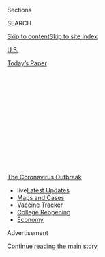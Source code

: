 <div id="app">

<div>

<div>

<div>

<div class="NYTAppHideMasthead css-1q2w90k e1suatyy0">

<div class="section css-ui9rw0 e1suatyy2">

<div class="css-eph4ug er09x8g0">

<div class="css-6n7j50">

</div>

<span class="css-1dv1kvn">Sections</span>

<div class="css-10488qs">

<span class="css-1dv1kvn">SEARCH</span>

</div>

[Skip to content](#site-content)[Skip to site
index](#site-index)

</div>

<div id="masthead-section-label" class="css-1wr3we4 eaxe0e00">

[U.S.](https://www.nytimes.com/section/us)

</div>

<div class="css-10698na e1huz5gh0">

</div>

</div>

<div id="masthead-bar-one" class="section hasLinks css-15hmgas e1csuq9d3">

<div class="css-uqyvli e1csuq9d0">

</div>

<div class="css-1uqjmks e1csuq9d1">

</div>

<div class="css-9e9ivx">

[](https://myaccount.nytimes.com/auth/login?response_type=cookie&client_id=vi)

</div>

<div class="css-1bvtpon e1csuq9d2">

[Today’s
Paper](https://www.nytimes.com/section/todayspaper)

</div>

</div>

</div>

</div>

<div data-aria-hidden="false">

<div id="site-content" data-role="main">

<div>

<div class="css-1aor85t" style="opacity:0.000000001;z-index:-1;visibility:hidden">

<div class="css-1hqnpie">

<div class="css-epjblv">

<span class="css-17xtcya">[U.S.](/section/us)</span><span class="css-x15j1o">|</span><span class="css-fwqvlz">Native
Americans Feel Devastated by the Virus Yet Overlooked in the
Data</span>

</div>

<div class="css-k008qs">

<div class="css-1iwv8en">

<span class="css-18z7m18"></span>

<div>

</div>

</div>

<span class="css-1n6z4y"></span>

<div class="css-1705lsu">

<div class="css-4xjgmj">

<div class="css-4skfbu" data-role="toolbar" data-aria-label="Social Media Share buttons, Save button, and Comments Panel with current comment count" data-testid="share-tools">

  - 
  - 
  - 
  - 
    
    <div class="css-6n7j50">
    
    </div>

  - 
  - 

</div>

</div>

</div>

</div>

</div>

</div>

<div id="NYT_TOP_BANNER_REGION" class="css-13pd83m">

<div>

<div id="styln-prism-menu-1592847958612" class="section interactive-content interactive-size-medium css-1edisqu">

<div class="css-17ih8de interactive-body">

<div id="scroll-container" class="css-1gj85ro">

[<span class="styln-title-wrap"><span class="css-1pje3qr">The
Coronavirus</span><span class="css-1pje3qr">
Outbreak</span></span>](https://www.nytimes.com/news-event/coronavirus?action=click&pgtype=Article&state=default&region=TOP_BANNER&context=storylines_menu)

  - <span class="css-kqxiym" data-emphasize="true">live</span>[Latest
    Updates](https://www.nytimes.com/2020/08/04/world/coronavirus-cases.html?action=click&pgtype=Article&state=default&region=TOP_BANNER&context=storylines_menu)
  - [Maps and
    Cases](https://www.nytimes.com/interactive/2020/us/coronavirus-us-cases.html?action=click&pgtype=Article&state=default&region=TOP_BANNER&context=storylines_menu)
  - [Vaccine
    Tracker](https://www.nytimes.com/interactive/2020/science/coronavirus-vaccine-tracker.html?action=click&pgtype=Article&state=default&region=TOP_BANNER&context=storylines_menu)
  - [College
    Reopening](https://www.nytimes.com/2020/08/02/us/covid-college-reopening.html?action=click&pgtype=Article&state=default&region=TOP_BANNER&context=storylines_menu)
  - [Economy](https://www.nytimes.com/live/2020/08/04/business/stock-market-today-coronavirus?action=click&pgtype=Article&state=default&region=TOP_BANNER&context=storylines_menu)

</div>

</div>

</div>

</div>

</div>

<div id="top-wrapper" class="css-1sy8kpn">

<div id="top-slug" class="css-l9onyx">

Advertisement

</div>

[Continue reading the main
story](#after-top)

<div class="ad top-wrapper" style="text-align:center;height:100%;display:block;min-height:250px">

<div id="top" class="place-ad" data-position="top" data-size-key="top">

</div>

</div>

<div id="after-top">

</div>

</div>

<div>

<div id="sponsor-wrapper" class="css-1hyfx7x">

<div id="sponsor-slug" class="css-19vbshk">

Supported by

</div>

[Continue reading the main
story](#after-sponsor)

<div id="sponsor" class="ad sponsor-wrapper" style="text-align:center;height:100%;display:block">

</div>

<div id="after-sponsor">

</div>

</div>

<div class="css-186x18t">

</div>

<div class="css-1vkm6nb ehdk2mb0">

# Native Americans Feel Devastated by the Virus Yet Overlooked in the Data

</div>

Statistical gaps can make it difficult to properly allocate public
resources to Native Americans. When that’s the case, one leader said,
“tribal nations have an effective death sentence.”

<div class="css-79elbk" data-testid="photoviewer-wrapper">

<div class="css-z3e15g" data-testid="photoviewer-wrapper-hidden">

</div>

<div class="css-1a48zt4 ehw59r15" data-testid="photoviewer-children">

![<span class="css-16f3y1r e13ogyst0" data-aria-hidden="true">Tashina
Nunez, a nurse and a Yakama Nation descendant, said it appeared that
many of the coronavirus patients at her hospital in Washington State
were Native
Americans.</span><span class="css-cnj6d5 e1z0qqy90" itemprop="copyrightHolder"><span class="css-1ly73wi e1tej78p0">Credit...</span><span><span>Mason
Trinca for The New York
Times</span></span></span>](https://static01.nyt.com/images/2020/07/29/us/virus-nativeamericans04/merlin_174878256_eb1cb8a3-0c67-47fd-99e9-23c9820827e9-articleLarge.jpg?quality=75&auto=webp&disable=upscale)

</div>

</div>

<div class="css-18e8msd">

<div class="css-vp77d3 epjyd6m0">

<div class="css-1baulvz">

By [<span class="css-1baulvz" itemprop="name">Kate
Conger</span>](https://www.nytimes.com/by/kate-conger),
[<span class="css-1baulvz" itemprop="name">Robert
Gebeloff</span>](https://www.nytimes.com/by/robert-gebeloff) and
[<span class="css-1baulvz last-byline" itemprop="name">Richard A. Oppel
Jr.</span>](https://www.nytimes.com/by/richard-a-oppel-jr)

</div>

</div>

  - 
    
    <div class="css-ld3wwf e16638kd2">
    
    Published July 30, 2020Updated July 31,
    2020
    
    </div>

  - 
    
    <div class="css-4xjgmj">
    
    <div class="css-pvvomx" data-role="toolbar" data-aria-label="Social Media Share buttons, Save button, and Comments Panel with current comment count" data-testid="share-tools">
    
      - 
      - 
      - 
      - 
        
        <div class="css-6n7j50">
        
        </div>
    
      - 
      - 
    
    </div>
    
    </div>

</div>

</div>

<div class="section meteredContent css-1r7ky0e" name="articleBody" itemprop="articleBody">

<div class="css-1fanzo5 StoryBodyCompanionColumn">

<div class="css-53u6y8">

HARRAH, Wash. — As the coronavirus outbreak in Washington State’s Yakima
County worsened last month, Tashina Nunez recognized more and more of
the patients who arrived in her hospital. They had coughs, fevers and,
in some severe cases, respiratory failure. And many of them were her
acquaintances and neighbors, members of the tribes that make up the
Yakama Nation.

Ms. Nunez, a nurse at a hospital in Yakima County and a Yakama Nation
descendant, noticed that Native Americans, who make up about 7 percent
of the county’s population, seemed to account for many of the hospital’s
virus patients. Because the hospital does not routinely record race and
ethnicity data, she said, it was hard for Ms. Nunez to know for certain.

“Not being counted is not new to us,” she said. Without firm figures,
she and other health care providers for Native communities said they
struggled to know where or how to intervene to stop the spread. “You
don’t know how bad it is until it’s too late,” Ms. Nunez said.

</div>

</div>

<div>

</div>

<div class="css-1fanzo5 StoryBodyCompanionColumn">

<div class="css-53u6y8">

By mid-July, more than 650 members of the Yakama Nation, in central
Washington State, had contracted the virus — about 6 percent of the
total membership. Twenty-eight people have died, Delano Saluskin,
chairman of the Yakama Nation, [said in a video
update](https://www.facebook.com/YakamaNationInfo/posts/2901001803343892).

</div>

</div>

<div class="css-1fanzo5 StoryBodyCompanionColumn">

<div class="css-53u6y8">

“We all grieve those losses,” he said. “This has been devastating for
many families on the reservation and it means that, every week, a family
member is impacted.”

The situation among the Yakama Nation is not unique. Even with
significant gaps in the data that is available, there are strong
indications that Native Americans have been disproportionately affected
by the coronavirus.

The rate of known cases in the eight counties with the largest
populations of Native Americans is nearly double the national average, a
New York Times analysis has found. The analysis cannot determine which
individuals are testing positive for the virus, but these counties are
home to one in six U.S. residents who describe themselves in census
surveys as non-Hispanic and American Indian or Alaska
Native.

</div>

</div>

<div id="natam-covid" class="section interactive-content interactive-size-scoop css-1t58pk9" data-id="100000007260221">

## Native Americans at Risk

Counties with large Native American populations with reported infection
rates above 1,500 cases per 100,000
residents.

<div class="css-17ih8de interactive-body" data-sourceid="100000007260221">

<div id="g-natam-covid-box" class="ai2html">

<div id="g-natam-covid-Artboard_1" class="g-artboard" style="min-width: 945px;" data-aspect-ratio="1.544" data-min-width="945">

<div style="padding: 0 0 64.7619% 0;">

</div>

![](data:image/gif;base64,R0lGODlhCgAKAIAAAB8fHwAAACH5BAEAAAAALAAAAAAKAAoAAAIIhI+py+0PYysAOw==)

<div id="g-ai0-1" class="g-Layer_1 g-aiAbs g-aiPointText" style="top:6.4946%;margin-top:-8.7px;left:13.5604%;margin-left:-30px;width:60px;">

Wash.

</div>

<div id="g-ai0-2" class="g-Layer_1 g-aiAbs g-aiPointText" style="top:11.1577%;margin-top:-9.3px;left:13.0279%;width:67px;">

Yakima

</div>

<div id="g-ai0-3" class="g-Layer_1 g-aiAbs g-aiPointText" style="top:24.7952%;margin-top:-8.7px;left:43.1541%;margin-left:-22.5px;width:45px;">

S.D.

</div>

<div id="g-ai0-4" class="g-Layer_1 g-aiAbs g-aiPointText" style="top:26.1903%;margin-top:-9.3px;left:46.5213%;width:67px;">

Buffalo

</div>

<div id="g-ai0-5" class="g-Layer_1 g-aiAbs g-aiPointText" style="top:32.8897%;margin-top:-9.3px;left:51.024%;width:78px;">

Thurston

</div>

<div id="g-ai0-6" class="g-Layer_1 g-aiAbs g-aiPointText" style="top:36.3965%;margin-top:-8.7px;left:56.0886%;margin-left:-26px;width:52px;">

Iowa

</div>

<div id="g-ai0-7" class="g-Layer_1 g-aiAbs g-aiPointText" style="top:36.5599%;margin-top:-8.7px;left:45.2127%;margin-left:-25px;width:50px;">

Neb.

</div>

<div id="g-ai0-8" class="g-Layer_1 g-aiAbs g-aiPointText" style="top:40.9717%;margin-top:-8.7px;left:23.1039%;margin-left:-26.5px;width:53px;">

Utah

</div>

<div id="g-ai0-9" class="g-Layer_1 g-aiAbs g-aiPointText" style="top:47.759%;margin-top:-9.3px;right:73.6582%;width:80px;">

San
Juan

</div>

<div id="g-ai0-10" class="g-Layer_1 g-aiAbs g-aiPointText" style="top:53.1512%;margin-top:-9.3px;left:28.1119%;width:80px;">

San
Juan

</div>

<div id="g-ai0-11" class="g-Layer_1 g-aiAbs g-aiPointText" style="top:54.1316%;margin-top:-9.3px;right:77.0424%;width:82px;">

Coconino

</div>

<div id="g-ai0-12" class="g-Layer_1 g-aiAbs g-aiPointText" style="top:54.3704%;margin-top:-8.7px;left:83.0881%;margin-left:-23px;width:46px;">

N.C.

</div>

<div id="g-ai0-13" class="g-Layer_1 g-aiAbs g-aiPointText" style="top:58.0531%;margin-top:-9.3px;left:84.7913%;width:78px;">

Robeson

</div>

<div id="g-ai0-14" class="g-Layer_1 g-aiAbs g-aiPointText" style="top:58.0531%;margin-top:-9.3px;left:24.003%;margin-left:-34.5px;width:69px;">

Apache

</div>

<div id="g-ai0-15" class="g-Layer_1 g-aiAbs g-aiPointText" style="top:58.1286%;margin-top:-8.7px;left:19.4458%;margin-left:-25.5px;width:51px;">

Ariz.

</div>

<div id="g-ai0-16" class="g-Layer_1 g-aiAbs g-aiPointText" style="top:58.7822%;margin-top:-8.7px;left:49.0249%;margin-left:-28px;width:56px;">

Okla.

</div>

<div id="g-ai0-17" class="g-Layer_1 g-aiAbs g-aiPointText" style="top:59.0335%;margin-top:-9.3px;left:28.1119%;width:80px;">

McKinley

</div>

<div id="g-ai0-18" class="g-Layer_1 g-aiAbs g-aiPointText" style="top:60.0139%;margin-top:-9.3px;right:82.4439%;width:63px;">

La
Paz

</div>

<div id="g-ai0-19" class="g-Layer_1 g-aiAbs g-aiPointText" style="top:61.8113%;margin-top:-9.3px;left:25.2969%;width:65px;">

Navajo

</div>

<div id="g-ai0-20" class="g-Layer_1 g-aiAbs g-aiPointText" style="top:63.8476%;margin-top:-8.7px;left:32.1298%;margin-left:-24.5px;width:49px;">

N.M.

</div>

<div id="g-ai0-21" class="g-Layer_1 g-aiAbs g-aiPointText" style="top:64.9159%;margin-top:-9.3px;right:80.9433%;width:81px;">

Maricopa

</div>

<div id="g-ai0-22" class="g-Layer_1 g-aiAbs g-aiPointText" style="top:66.1351%;margin-top:-8.7px;left:63.7605%;margin-left:-27.5px;width:55px;">

Miss.

</div>

<div id="g-ai0-23" class="g-Layer_1 g-aiAbs g-aiPointText" style="top:68.0205%;margin-top:-9.3px;left:53.732%;margin-left:-44px;width:88px;">

McCurtain

</div>

<div id="g-ai0-24" class="g-Layer_1 g-aiAbs g-aiPointText" style="top:68.3472%;margin-top:-9.3px;left:21.3186%;margin-left:-26.5px;width:53px;">

Pinal

</div>

<div id="g-ai0-25" class="g-Layer_1 g-aiAbs g-aiPointText" style="top:68.8374%;margin-top:-9.3px;left:66.0823%;width:78px;">

Neshoba

</div>

</div>

<div id="g-natam-covid-Artboard_1_copy" class="g-artboard" style="min-width: 600px;max-width: 944px;max-height: 629px" data-aspect-ratio="1.5" data-min-width="600" data-max-width="944">

<div style="padding: 0 0 66.6667% 0;">

</div>

![](data:image/gif;base64,R0lGODlhCgAKAIAAAB8fHwAAACH5BAEAAAAALAAAAAAKAAoAAAIIhI+py+0PYysAOw==)

<div id="g-ai1-1" class="g-Layer_1 g-aiAbs g-aiPointText" style="top:5.6867%;margin-top:-5.7px;left:12.9877%;margin-left:-30px;width:60px;">

Wash.

</div>

<div id="g-ai1-2" class="g-Layer_1 g-aiAbs g-aiPointText" style="top:10.3212%;margin-top:-9.3px;left:12.4904%;width:67px;">

Yakima

</div>

<div id="g-ai1-3" class="g-Layer_1 g-aiAbs g-aiPointText" style="top:23.1867%;margin-top:-5.7px;left:42.6871%;margin-left:-22.5px;width:45px;">

S.D.

</div>

<div id="g-ai1-4" class="g-Layer_1 g-aiAbs g-aiPointText" style="top:24.8212%;margin-top:-9.3px;left:46.3254%;width:67px;">

Buffalo

</div>

<div id="g-ai1-5" class="g-Layer_1 g-aiAbs g-aiPointText" style="top:28.5712%;margin-top:-9.3px;right:56.8182%;width:63px;">

Lyman

</div>

<div id="g-ai1-6" class="g-Layer_1 g-aiAbs g-aiPointText" style="top:31.3212%;margin-top:-9.3px;left:50.8801%;width:78px;">

Thurston

</div>

<div id="g-ai1-7" class="g-Layer_1 g-aiAbs g-aiPointText" style="top:35.6867%;margin-top:-5.7px;left:45.1688%;margin-left:-25px;width:50px;">

Neb.

</div>

<div id="g-ai1-8" class="g-Layer_1 g-aiAbs g-aiPointText" style="top:39.1867%;margin-top:-5.7px;left:23.4006%;margin-left:-26.5px;width:53px;">

Utah

</div>

<div id="g-ai1-9" class="g-Layer_1 g-aiAbs g-aiPointText" style="top:40.6867%;margin-top:-5.7px;right:11.8295%;width:46px;">

D.C.

</div>

<div id="g-ai1-10" class="g-Layer_1 g-aiAbs g-aiPointText" style="top:45.8212%;margin-top:-9.3px;right:74.86%;width:80px;">

San
Juan

</div>

<div id="g-ai1-11" class="g-Layer_1 g-aiAbs g-aiPointText" style="top:51.3212%;margin-top:-9.3px;left:27.7027%;width:80px;">

San
Juan

</div>

<div id="g-ai1-12" class="g-Layer_1 g-aiAbs g-aiPointText" style="top:51.8212%;margin-top:-9.3px;right:77.6064%;width:82px;">

Coconino

</div>

<div id="g-ai1-13" class="g-Layer_1 g-aiAbs g-aiPointText" style="top:52.4367%;margin-top:-5.7px;left:83.3108%;margin-left:-23px;width:46px;">

N.C.

</div>

<div id="g-ai1-14" class="g-Layer_1 g-aiAbs g-aiPointText" style="top:55.4367%;margin-top:-5.7px;left:18.0927%;margin-left:-25.5px;width:51px;">

Ariz.

</div>

<div id="g-ai1-15" class="g-Layer_1 g-aiAbs g-aiPointText" style="top:56.3212%;margin-top:-9.3px;left:85.1459%;width:78px;">

Robeson

</div>

<div id="g-ai1-16" class="g-Layer_1 g-aiAbs g-aiPointText" style="top:56.5712%;margin-top:-9.3px;left:27.9869%;width:80px;">

McKinley

</div>

<div id="g-ai1-17" class="g-Layer_1 g-aiAbs g-aiPointText" style="top:57.5712%;margin-top:-9.3px;left:23.9343%;margin-left:-34.5px;width:69px;">

Apache

</div>

<div id="g-ai1-18" class="g-Layer_1 g-aiAbs g-aiPointText" style="top:57.4367%;margin-top:-5.7px;left:48.8781%;margin-left:-28px;width:56px;">

Okla.

</div>

<div id="g-ai1-19" class="g-Layer_1 g-aiAbs g-aiPointText" style="top:58.0712%;margin-top:-9.3px;right:84.097%;width:63px;">

La
Paz

</div>

<div id="g-ai1-20" class="g-Layer_1 g-aiAbs g-aiPointText" style="top:61.4367%;margin-top:-5.7px;left:34.7706%;margin-left:-24.5px;width:49px;">

N.M.

</div>

<div id="g-ai1-21" class="g-Layer_1 g-aiAbs g-aiPointText" style="top:62.0712%;margin-top:-9.3px;left:24.5271%;width:65px;">

Navajo

</div>

<div id="g-ai1-22" class="g-Layer_1 g-aiAbs g-aiPointText" style="top:62.9367%;margin-top:-5.7px;left:64.4366%;margin-left:-27.5px;width:55px;">

Miss.

</div>

<div id="g-ai1-23" class="g-Layer_1 g-aiAbs g-aiPointText" style="top:63.3212%;margin-top:-9.3px;right:81.9985%;width:81px;">

Maricopa

</div>

<div id="g-ai1-24" class="g-Layer_1 g-aiAbs g-aiPointText" style="top:65.5712%;margin-top:-9.3px;left:21.5494%;margin-left:-26.5px;width:53px;">

Pinal

</div>

<div id="g-ai1-25" class="g-Layer_1 g-aiAbs g-aiPointText" style="top:67.0712%;margin-top:-9.3px;left:66.113%;width:78px;">

Neshoba

</div>

<div id="g-ai1-26" class="g-Layer_1 g-aiAbs g-aiPointText" style="top:67.0712%;margin-top:-9.3px;left:53.9366%;margin-left:-44px;width:88px;">

McCurtain

</div>

<div id="g-ai1-27" class="g-Layer_1 g-aiAbs g-aiPointText" style="top:70.6867%;margin-top:-5.7px;left:58.6512%;margin-left:-19.5px;width:39px;">

La.

</div>

<div id="g-ai1-28" class="g-Layer_1 g-aiAbs g-aiPointText" style="top:82.3213%;margin-top:-9.3px;left:62.0479%;margin-left:-47px;width:94px;">

Terrebonne

</div>

</div>

<div id="g-natam-covid-Artboard_1_copy_2" class="g-artboard" style="max-width: 599px;max-height: 399px" data-aspect-ratio="1.5" data-min-width="0" data-max-width="599">

<div style="padding: 0 0 66.6667% 0;">

</div>

![](data:image/gif;base64,R0lGODlhCgAKAIAAAB8fHwAAACH5BAEAAAAALAAAAAAKAAoAAAIIhI+py+0PYysAOw==)

<div id="g-ai2-1" class="g-Layer_1 g-aiAbs g-aiPointText" style="top:10.1425%;margin-top:-9.3px;left:12.3211%;width:67px;">

Yakima

</div>

<div id="g-ai2-2" class="g-Layer_1 g-aiAbs g-aiPointText" style="top:22.6425%;margin-top:-9.3px;left:45.6584%;width:67px;">

Buffalo

</div>

<div id="g-ai2-3" class="g-Layer_1 g-aiAbs g-aiPointText" style="top:27.6425%;margin-top:-9.3px;right:57.5835%;width:63px;">

Lyman

</div>

<div id="g-ai2-4" class="g-Layer_1 g-aiAbs g-aiPointText" style="top:33.6425%;margin-top:-9.3px;left:50.8429%;width:78px;">

Thurston

</div>

<div id="g-ai2-5" class="g-Layer_1 g-aiAbs g-aiPointText" style="top:37.6425%;margin-top:-9.3px;left:24.1209%;margin-left:-34.5px;width:69px;">

Apache

</div>

<div id="g-ai2-6" class="g-Layer_1 g-aiAbs g-aiPointText" style="top:45.1425%;margin-top:-9.3px;right:76.1284%;width:80px;">

San
Juan

</div>

<div id="g-ai2-7" class="g-Layer_1 g-aiAbs g-aiPointText" style="top:50.1425%;margin-top:-9.3px;left:27.7023%;width:80px;">

San
Juan

</div>

<div id="g-ai2-8" class="g-Layer_1 g-aiAbs g-aiPointText" style="top:51.6425%;margin-top:-9.3px;left:75.73%;width:78px;">

Robeson

</div>

<div id="g-ai2-9" class="g-Layer_1 g-aiAbs g-aiPointText" style="top:51.6425%;margin-top:-9.3px;right:78.2186%;width:82px;">

Coconino

</div>

<div id="g-ai2-10" class="g-Layer_1 g-aiAbs g-aiPointText" style="top:57.1425%;margin-top:-9.3px;left:52.5278%;width:88px;">

McCurtain

</div>

<div id="g-ai2-11" class="g-Layer_1 g-aiAbs g-aiPointText" style="top:57.1425%;margin-top:-9.3px;left:27.7023%;width:80px;">

McKinley

</div>

<div id="g-ai2-12" class="g-Layer_1 g-aiAbs g-aiPointText" style="top:58.1425%;margin-top:-9.3px;right:84.0334%;width:63px;">

La
Paz

</div>

<div id="g-ai2-13" class="g-Layer_1 g-aiAbs g-aiPointText" style="top:62.6425%;margin-top:-9.3px;left:24.4266%;width:65px;">

Navajo

</div>

<div id="g-ai2-14" class="g-Layer_1 g-aiAbs g-aiPointText" style="top:65.1425%;margin-top:-9.3px;left:66.1128%;width:78px;">

Neshoba

</div>

<div id="g-ai2-15" class="g-Layer_1 g-aiAbs g-aiPointText" style="top:66.1425%;margin-top:-9.3px;right:80.3817%;width:81px;">

Maricopa

</div>

<div id="g-ai2-16" class="g-Layer_1 g-aiAbs g-aiPointText" style="top:68.6425%;margin-top:-9.3px;left:20.0327%;width:53px;">

Pinal

</div>

<div id="g-ai2-17" class="g-Layer_1 g-aiAbs g-aiPointText" style="top:84.6425%;margin-top:-9.3px;left:62.1919%;margin-left:-47px;width:94px;">

Terrebonne

</div>

</div>

</div>

</div>

By Scott Reinhard | Source: Times database of coronavirus cases compiled
from state and local health agencies as of July 24.

</div>

<div class="css-1fanzo5 StoryBodyCompanionColumn">

<div class="css-53u6y8">

And there are many smaller counties with significant populations of
Native Americans that have elevated case rates, including Yakima County.
The Times identified at least 15 counties that have elevated case rates
and are home to sizable numbers of Native American residents. Those
counties ranged from large metropolitan areas in Arizona to rural
communities in Nebraska and
Mississippi.

<div id="NYT_MAIN_CONTENT_1_REGION" class="css-9tf9ac">

<div>

<div id="styln-covid-updates-world" class="section interactive-content interactive-size-medium css-1ftcdic">

<div class="css-17ih8de interactive-body">

<div id="styln-briefing-block" data-asset-id="QXJ0aWNsZTpueXQ6Ly9hcnRpY2xlLzNhNGMwYWI5LWIwY2QtNWQwOS1hZTgwLTdjMGU3ZTA1OWQ2OA==">

<div class="briefing-block-header-section">

# [Latest Updates: Global Coronavirus Outbreak](https://www.nytimes.com/2020/08/04/world/coronavirus-cases.html?action=click&pgtype=Article&state=default&region=MAIN_CONTENT_1&context=storylines_live_updates)

<div class="briefing-block-ts">

Updated 2020-08-05T01:39:23.045Z

</div>

</div>

  - [As talks drag on, McConnell signals openness to jobless aid
    extension, and negotiators agree on a
    deadline.](https://www.nytimes.com/2020/08/04/world/coronavirus-cases.html?action=click&pgtype=Article&state=default&region=MAIN_CONTENT_1&context=storylines_live_updates#link-762df92)
  - [Novavax sees encouraging results from two studies of its
    experimental
    vaccine.](https://www.nytimes.com/2020/08/04/world/coronavirus-cases.html?action=click&pgtype=Article&state=default&region=MAIN_CONTENT_1&context=storylines_live_updates#link-1228a480)
  - [Mississippians must now wear masks in public, governor
    says.](https://www.nytimes.com/2020/08/04/world/coronavirus-cases.html?action=click&pgtype=Article&state=default&region=MAIN_CONTENT_1&context=storylines_live_updates#link-794484ed)

<div class="briefing-block-footer">

<div class="briefing-block-footer-meta">

[See more
updates](https://www.nytimes.com/2020/08/04/world/coronavirus-cases.html?action=click&pgtype=Article&state=default&region=MAIN_CONTENT_1&context=storylines_live_updates)

</div>

<div class="briefing-block-briefinglinks">

<span>More live coverage:</span>
[Markets](https://www.nytimes.com/live/2020/08/04/business/stock-market-today-coronavirus?action=click&pgtype=Article&state=default&region=MAIN_CONTENT_1&context=storylines_live_updates)

</div>

</div>

</div>

</div>

</div>

</div>

</div>

“I feel as though tribal nations have an effective death sentence when
the scale of this pandemic, if it continues to grow, exceeds the public
resources available,” said Fawn Sharp, the president of the Quinault
Indian Nation and of the National Congress of American Indians.

[The situation has been stark in the Navajo
Nation](https://www.nytimes.com/2020/04/09/us/coronavirus-navajo-nation.html),
where high infection rates have created a crisis in the largest
reservation in the United States. But health officials say the same
worrying trends are repeating in Native communities across the country,
and congressional leaders have prompted the [U.S. Commission on Civil
Rights](https://www.warren.senate.gov/newsroom/press-releases/us-commission-on-civil-rights-agrees-to-warren-haaland-request-to-update-broken-promises-report-and-examine-pandemic-impacts-on-indian-country)
to examine the health disparities compounded by the pandemic.

</div>

</div>

<div class="css-79elbk" data-testid="photoviewer-wrapper">

<div class="css-z3e15g" data-testid="photoviewer-wrapper-hidden">

</div>

<div class="css-1a48zt4 ehw59r15" data-testid="photoviewer-children">

![<span class="css-16f3y1r e13ogyst0" data-aria-hidden="true">Volunteers
assembling care packages and food at the Wapato Community Center in
Wapato, Wash., this
month.</span><span class="css-cnj6d5 e1z0qqy90" itemprop="copyrightHolder"><span class="css-1ly73wi e1tej78p0">Credit...</span><span>Mason
Trinca for The New York
Times</span></span>](https://static01.nyt.com/images/2020/07/29/us/virus-nativeamericans02/virus-nativeamericans02-articleLarge-v2.jpg?quality=75&auto=webp&disable=upscale)

</div>

</div>

<div class="css-1fanzo5 StoryBodyCompanionColumn">

<div class="css-53u6y8">

In New Mexico, Native American and Alaska Native people have accounted
for [nearly 40 percent of virus
cases](https://cvprovider.nmhealth.org/public-dashboard.html) even
though they make up 9 percent of the population.

Native Americans in the Phoenix area have been [infected at four times
the rate of their white
neighbors](https://phdata.maricopa.gov/Dashboard/e10a16d8-921f-4aac-b921-26d95e638a45?e=false&vo=viewonly).
The Fort McDowell Yavapai Nation [extended a shelter-in-place
order](https://www.fmyn.org/tribal-member-letter-extending-shelter-in-place-order-and-tribal-govt-closure/)
on July 18 because infections were continuing to multiply. The Salt
River Pima-Maricopa Indian Community [also reported mounting
infections](https://oan.srpmic-nsn.gov/archives/2020/PDFs/OAN_JULY162020_FINAL.pdf)
this month.

Outbreaks [have been
reported](https://www.wbtw.com/home/slowing-the-spread-lumbee-tribe-hosts-free-covid-19-testings/)
among the Lumbee Tribe in North Carolina, Choctaw communities in
[Oklahoma](https://oklahoman.com/article/5665246/mccurtain-countgy-sees-outbreaks-of-covid-19)
and
[Mississippi](https://www.clarionledger.com/story/news/2020/07/19/covid-toll-mississippi-band-choctaw-indians/5467655002/),
and at two reservations in [Thurston County,
Neb.](https://journalstar.com/news/state-and-regional/nebraska/covid-19-cases-increasing-on-omaha-winnebago-reservations/article_7da2cba1-4405-55aa-ab2b-69075aa42d40.html)

</div>

</div>

<div>

</div>

<div class="css-1fanzo5 StoryBodyCompanionColumn">

<div class="css-53u6y8">

[Hospitalization rates
published](https://www.cdc.gov/coronavirus/2019-ncov/covid-data/covidview/index.html)
by the Centers for Disease Control and Prevention also suggest that
Native Americans are overrepresented among those who become seriously
ill from the virus. The data about Covid-19 is collected from a sample
of counties and provides an incomplete picture, but the conclusion is
unsurprising to epidemiologists who study the health of Native
Americans.

“The disparities we see there with Covid are aligned with those that we
see for hospitalizations and deaths due to influenza and other
respiratory viruses,” said Allison Barlow, director of the Center for
American Indian Health at Johns Hopkins University.

Native Americans — particularly those living on reservations — are more
prone to contract the virus because of crowded housing conditions that
make social distancing difficult, she said. And years of underfunded
health systems, food and water insecurity and other factors contribute
to underlying health conditions that can make the illness more severe
once contracted.

Yet understanding the extent of how Native American people have been
disproportionately affected by Covid-19 is extremely difficult.

Calculating how many people who identify as Native American have had the
virus and how many have died of it is nearly impossible because federal
data tracking individual coronavirus cases often omits information about
the race and ethnicity of people; such information is missing from about
half the cases reported to the C.D.C., which serves as a clearinghouse
for cases reported by state and local authorities.

Even when such information is collected, it is uncertain how accurate it
is. Miscounting can begin at testing sites and health clinics, public
health officials said, where health care workers sometimes do not record
a patient’s race and ethnicity data, or simply guess without asking a
patient.

</div>

</div>

<div class="css-1fanzo5 StoryBodyCompanionColumn">

<div class="css-53u6y8">

The Indian Health Service has identified at least 30,987 cases among
Native Americans and Alaska Natives, but tribal nations are not required
to share their data. Just under half of tribal health centers and 61
percent of urban health services serving Native Americans have provided
case information, an I.H.S. spokeswoman said.

After suing the C.D.C., [The Times obtained a database with the
characteristics of 1.5 million
individuals](https://www.nytimes.com/interactive/2020/07/05/us/coronavirus-latinos-african-americans-cdc-data.html)
who tested positive for the virus through the end of May. The data
showed that people who were Black or Latino were three times as likely
to become infected as people who were white.

The data provided only part of the picture, though, when it came to
Native Americans because of gaps in the data: It included geographic
information and racial classifications for just 974 of the 3,143
counties in the nation, and did not include some of the places where
Native American people make up large parts of the population. What
information there was did show a disparity: The infection rate for
Native Americans was 1.7 times the rate for white people over all, and
somewhat higher in younger age groups.

In the Yakama Nation, Haver Jim Ptxunu, a 42-year-old resident who works
for the tribal power company and helps run a nonprofit group called the
Peacekeeper Society, said he and his wife contracted the virus in
June.

<div id="NYT_MAIN_CONTENT_3_REGION" class="css-9tf9ac">

<div>

<div id="styln-prism-freeform-1594220623585" class="section interactive-content interactive-size-medium css-1ftcdic">

<div class="css-17ih8de interactive-body">

<div id="prism-freeform-block-85410" class="css-19mumt8" data-role="complementary" data-storyline="The Coronavirus Outbreak" data-truncated="true" tabindex="0">

<div class="css-a8d9oz">

<div class="css-eb027h">

[](https://www.nytimes.com/news-event/coronavirus?action=click&pgtype=Article&state=default&region=MAIN_CONTENT_3&context=storylines_faq)

### The Coronavirus Outbreak ›

#### Frequently Asked Questions

Updated August 4, 2020

  - #### I have antibodies. Am I now immune?
    
      - As of right now,[that seems likely, for at least several
        months.](https://www.nytimes.com/2020/07/22/health/covid-antibodies-herd-immunity.html?action=click&pgtype=Article&state=default&region=MAIN_CONTENT_3&context=storylines_faq)
        There have been frightening accounts of people suffering what
        seems to be a second bout of Covid-19. But experts say these
        patients may have a drawn-out course of infection, with the
        virus taking a slow toll weeks to months after initial exposure.
        People infected with the coronavirus typically
        [produce](https://www.nature.com/articles/s41586-020-2456-9)
        immune molecules called antibodies, which are [protective
        proteins made in response to an
        infection](https://www.nytimes.com/2020/05/07/health/coronavirus-antibody-prevalence.html?action=click&pgtype=Article&state=default&region=MAIN_CONTENT_3&context=storylines_faq)[.
        These antibodies
        may](https://www.nytimes.com/2020/05/07/health/coronavirus-antibody-prevalence.html?action=click&pgtype=Article&state=default&region=MAIN_CONTENT_3&context=storylines_faq)
        last in the body [only two to three
        months](https://www.nature.com/articles/s41591-020-0965-6),
        which may seem worrisome, but that’s perfectly normal after an
        acute infection subsides, said Dr. Michael Mina, an immunologist
        at Harvard University. It may be possible to get the coronavirus
        again, but it’s highly unlikely that it would be possible in a
        short window of time from initial infection or make people
        sicker the second time.

  - #### I’m a small-business owner. Can I get relief?
    
      - The [stimulus bills enacted in
        March](https://www.nytimes.com/article/small-business-loans-stimulus-grants-freelancers-coronavirus.html?action=click&pgtype=Article&state=default&region=MAIN_CONTENT_3&context=storylines_faq)
        offer help for the millions of American small businesses. Those
        eligible for aid are businesses and nonprofit organizations with
        fewer than 500 workers, including sole proprietorships,
        independent contractors and freelancers. Some larger companies
        in some industries are also eligible. The help being offered,
        which is being managed by the Small Business Administration,
        includes the Paycheck Protection Program and the Economic Injury
        Disaster Loan program. But lots of folks have [not yet seen
        payouts.](https://www.nytimes.com/interactive/2020/05/07/business/small-business-loans-coronavirus.html?action=click&pgtype=Article&state=default&region=MAIN_CONTENT_3&context=storylines_faq)
        Even those who have received help are confused: The rules are
        draconian, and some are stuck sitting on [money they don’t know
        how to
        use.](https://www.nytimes.com/2020/05/02/business/economy/loans-coronavirus-small-business.html?action=click&pgtype=Article&state=default&region=MAIN_CONTENT_3&context=storylines_faq)
        Many small-business owners are getting less than they expected
        or [not hearing anything at
        all.](https://www.nytimes.com/2020/06/10/business/Small-business-loans-ppp.html?action=click&pgtype=Article&state=default&region=MAIN_CONTENT_3&context=storylines_faq)

  - #### What are my rights if I am worried about going back to work?
    
      - Employers have to provide [a safe
        workplace](https://www.osha.gov/SLTC/covid-19/standards.html)
        with policies that protect everyone equally. [And if one of your
        co-workers tests positive for the coronavirus, the
        C.D.C.](https://www.nytimes.com/article/coronavirus-money-unemployment.html?action=click&pgtype=Article&state=default&region=MAIN_CONTENT_3&context=storylines_faq)
        has said that [employers should tell their
        employees](https://www.cdc.gov/coronavirus/2019-ncov/community/guidance-business-response.html)
        -- without giving you the sick employee’s name -- that they may
        have been exposed to the virus.

  - #### Should I refinance my mortgage?
    
      - [It could be a good
        idea,](https://www.nytimes.com/article/coronavirus-money-unemployment.html?action=click&pgtype=Article&state=default&region=MAIN_CONTENT_3&context=storylines_faq)
        because mortgage rates have [never been
        lower.](https://www.nytimes.com/2020/07/16/business/mortgage-rates-below-3-percent.html?action=click&pgtype=Article&state=default&region=MAIN_CONTENT_3&context=storylines_faq)
        Refinancing requests have pushed mortgage applications to some
        of the highest levels since 2008, so be prepared to get in line.
        But defaults are also up, so if you’re thinking about buying a
        home, be aware that some lenders have tightened their standards.

  - #### What is school going to look like in September?
    
      - It is unlikely that many schools will return to a normal
        schedule this fall, requiring the grind of [online
        learning](https://www.nytimes.com/2020/06/05/us/coronavirus-education-lost-learning.html?action=click&pgtype=Article&state=default&region=MAIN_CONTENT_3&context=storylines_faq),
        [makeshift child
        care](https://www.nytimes.com/2020/05/29/us/coronavirus-child-care-centers.html?action=click&pgtype=Article&state=default&region=MAIN_CONTENT_3&context=storylines_faq)
        and [stunted
        workdays](https://www.nytimes.com/2020/06/03/business/economy/coronavirus-working-women.html?action=click&pgtype=Article&state=default&region=MAIN_CONTENT_3&context=storylines_faq)
        to continue. California’s two largest public school districts —
        Los Angeles and San Diego — said on July 13, that [instruction
        will be remote-only in the
        fall](https://www.nytimes.com/2020/07/13/us/lausd-san-diego-school-reopening.html?action=click&pgtype=Article&state=default&region=MAIN_CONTENT_3&context=storylines_faq),
        citing concerns that surging coronavirus infections in their
        areas pose too dire a risk for students and teachers. Together,
        the two districts enroll some 825,000 students. They are the
        largest in the country so far to abandon plans for even a
        partial physical return to classrooms when they reopen in
        August. For other districts, the solution won’t be an
        all-or-nothing approach. [Many
        systems](https://bioethics.jhu.edu/research-and-outreach/projects/eschool-initiative/school-policy-tracker/),
        including the nation’s largest, New York City, are devising
        [hybrid
        plans](https://www.nytimes.com/2020/06/26/us/coronavirus-schools-reopen-fall.html?action=click&pgtype=Article&state=default&region=MAIN_CONTENT_3&context=storylines_faq)
        that involve spending some days in classrooms and other days
        online. There’s no national policy on this yet, so check with
        your municipal school system regularly to see what is happening
        in your
community.

<div id="styln-survey-component-85410" class="styln-survey-component" data-surveyname="faq" data-surveystoryline="coronavirus">

</div>

</div>

<div class="css-6mllg9">

</div>

<div class="css-pmm6ed">

<span class="css-5gimkt"></span>

</div>

</div>

</div>

</div>

</div>

</div>

</div>

“It was physical torture,” he said, adding that one of his most
debilitating symptoms was a constant eye irritation that he described
like “a bad sunburn, but inside your eyes.” Still, he felt fortunate
that he and his wife recovered after about three weeks, because he had
seen a few older couples on the reservation die.

The Peacekeeper Society operates a weekly food giveaway and delivers
food and cleaning supplies to households where people have fallen ill.
Mr. Jim said he suspected he caught the virus while out on such a
delivery.

</div>

</div>

<div class="css-79elbk" data-testid="photoviewer-wrapper">

<div class="css-z3e15g" data-testid="photoviewer-wrapper-hidden">

</div>

<div class="css-1a48zt4 ehw59r15" data-testid="photoviewer-children">

<div class="css-1xdhyk6 erfvjey0">

<span class="css-1ly73wi e1tej78p0">Image</span>

<div class="css-zjzyr8">

<div data-testid="lazyimage-container" style="height:257.77777777777777px">

</div>

</div>

</div>

<span class="css-16f3y1r e13ogyst0" data-aria-hidden="true">Hundreds of
cars in Wapato waited for the potatoes, zucchini, chicken and salmon
being given to people affected by the
coronavirus.</span><span class="css-cnj6d5 e1z0qqy90" itemprop="copyrightHolder"><span class="css-1ly73wi e1tej78p0">Credit...</span><span>Mason
Trinca for The New York Times</span></span>

</div>

</div>

<div class="css-1fanzo5 StoryBodyCompanionColumn">

<div class="css-53u6y8">

As soon as he recovered, Mr. Jim said, he returned to his work
distributing food. On a hot July afternoon, he helped distribute boxes
filled with potatoes, zucchini, cabbage and onions to a line of hundreds
of cars. Families could choose between chicken and salmon waiting in two
kiddie pools stocked with ice.

Adding to the toll of the virus among Native Americans has been swift
and grim economic fallout. “People lost jobs really quick,” he said. “We
went from serving a dozen people a week to hundreds.”

Tribal epidemiology centers have fought for months to obtain case
information from the C.D.C., and are only now receiving snippets of what
they requested, several of the dozen centers in the United States said.
Without an accurate portrait of the rates of illness within their
populations, tribal nations have struggled to receive federal funds
aimed at economic recovery and protective gear.

“I think this historic, deep neglect is just coming into sharper focus
because of Covid,” said Liz Malerba, policy and legislative affairs
director for the United South and Eastern Tribes, a tribal epidemiology
center. “It’s always been there, but now you are seeing more clearly
what the depths are.”

A spokeswoman from the C.D.C. said the agency was working to fill gaps
in its data to better understand the impact of the virus.

“There is still more work to be done to ensure complete race and
ethnicity data in the case report forms,” said the spokeswoman, Jasmine
Reed. Since April, the agency has increased its collection of race and
ethnicity data from patients tested for the coronavirus, she said.

Ms. Malerba said many tribes did not receive federal emergency funds
equal to their needs because the Treasury Department allocated the money
using census data that undercounted tribal memberships.

</div>

</div>

<div class="css-1fanzo5 StoryBodyCompanionColumn">

<div class="css-53u6y8">

“If you eliminate us in the data, you have effectively eliminated us for
the allocation of resources,” said Abigail Echo-Hawk, the director of
the Urban Indian Health Institute.

In California, tribal epidemiologists have tried to uncover cases
themselves. The California Department of Public Health publishes a daily
count of coronavirus cases, and California Tribal Epidemiology Center
pulls data from that tally in order to track the virus among the 87,000
Native people who access tribal health programs in the state.

“We can only see the number but we don’t know more information about
them, where they reside, their specific symptoms,” said Aurimar Ayala,
the center’s epidemiology manager. “It means we cannot further
investigate those cases.”

She added that the epidemiology center had created a workaround by
contacting local clinics and tracking down the cases, but said that it
was a cumbersome solution.

Although health officials are still struggling to fully understand the
impact of the coronavirus on Native American people, the severity of the
crisis in Yakama Nation is clear to residents, some said.

“It’s devastating to our community,” Ms. Nunez said. “We have these
elders that have lived through residential schools and the outlawing of
their own religion — they’ve been keeping this culture alive and now
Covid hits and it’s taking them from us.”

Kate Conger reported from Harrah, and Robert Gebeloff and Richard A.
Oppel Jr. from New York. Sarah Cahalan contributed reporting from
Chicago.

</div>

</div>

<div>

</div>

</div>

<div>

</div>

<div>

</div>

<div>

</div>

<div>

<div id="bottom-wrapper" class="css-1ede5it">

<div id="bottom-slug" class="css-l9onyx">

Advertisement

</div>

[Continue reading the main
story](#after-bottom)

<div id="bottom" class="ad bottom-wrapper" style="text-align:center;height:100%;display:block;min-height:90px">

</div>

<div id="after-bottom">

</div>

</div>

</div>

</div>

</div>

## Site Index

<div>

</div>

## Site Information Navigation

  - [© <span>2020</span> <span>The New York Times
    Company</span>](https://help.nytimes.com/hc/en-us/articles/115014792127-Copyright-notice)

<!-- end list -->

  - [NYTCo](https://www.nytco.com/)
  - [Contact
    Us](https://help.nytimes.com/hc/en-us/articles/115015385887-Contact-Us)
  - [Work with us](https://www.nytco.com/careers/)
  - [Advertise](https://nytmediakit.com/)
  - [T Brand Studio](http://www.tbrandstudio.com/)
  - [Your Ad
    Choices](https://www.nytimes.com/privacy/cookie-policy#how-do-i-manage-trackers)
  - [Privacy](https://www.nytimes.com/privacy)
  - [Terms of
    Service](https://help.nytimes.com/hc/en-us/articles/115014893428-Terms-of-service)
  - [Terms of
    Sale](https://help.nytimes.com/hc/en-us/articles/115014893968-Terms-of-sale)
  - [Site
    Map](https://spiderbites.nytimes.com)
  - [Help](https://help.nytimes.com/hc/en-us)
  - [Subscriptions](https://www.nytimes.com/subscription?campaignId=37WXW)

</div>

</div>

</div>

</div>
